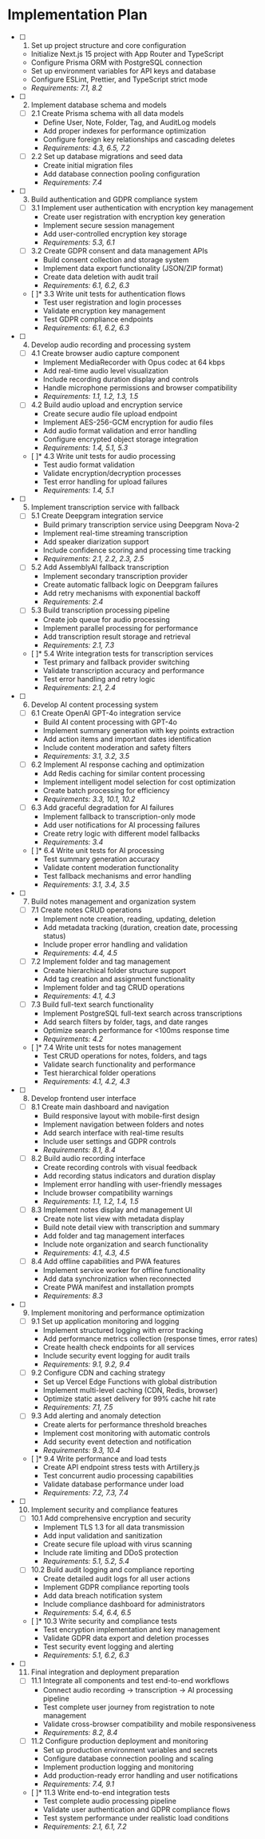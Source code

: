 # Implementation Plan

- [ ] 1. Set up project structure and core configuration
  - Initialize Next.js 15 project with App Router and TypeScript
  - Configure Prisma ORM with PostgreSQL connection
  - Set up environment variables for API keys and database
  - Configure ESLint, Prettier, and TypeScript strict mode
  - _Requirements: 7.1, 8.2_

- [ ] 2. Implement database schema and models
  - [ ] 2.1 Create Prisma schema with all data models
    - Define User, Note, Folder, Tag, and AuditLog models
    - Add proper indexes for performance optimization
    - Configure foreign key relationships and cascading deletes
    - _Requirements: 4.3, 6.5, 7.2_
  - [ ] 2.2 Set up database migrations and seed data
    - Create initial migration files
    - Add database connection pooling configuration
    - _Requirements: 7.4_

- [ ] 3. Build authentication and GDPR compliance system
  - [ ] 3.1 Implement user authentication with encryption key management
    - Create user registration with encryption key generation
    - Implement secure session management
    - Add user-controlled encryption key storage
    - _Requirements: 5.3, 6.1_
  - [ ] 3.2 Create GDPR consent and data management APIs
    - Build consent collection and storage system
    - Implement data export functionality (JSON/ZIP format)
    - Create data deletion with audit trail
    - _Requirements: 6.1, 6.2, 6.3_
  - [ ]\* 3.3 Write unit tests for authentication flows
    - Test user registration and login processes
    - Validate encryption key management
    - Test GDPR compliance endpoints
    - _Requirements: 6.1, 6.2, 6.3_

- [ ] 4. Develop audio recording and processing system
  - [ ] 4.1 Create browser audio capture component
    - Implement MediaRecorder with Opus codec at 64 kbps
    - Add real-time audio level visualization
    - Include recording duration display and controls
    - Handle microphone permissions and browser compatibility
    - _Requirements: 1.1, 1.2, 1.3, 1.5_
  - [ ] 4.2 Build audio upload and encryption service
    - Create secure audio file upload endpoint
    - Implement AES-256-GCM encryption for audio files
    - Add audio format validation and error handling
    - Configure encrypted object storage integration
    - _Requirements: 1.4, 5.1, 5.3_
  - [ ]\* 4.3 Write unit tests for audio processing
    - Test audio format validation
    - Validate encryption/decryption processes
    - Test error handling for upload failures
    - _Requirements: 1.4, 5.1_

- [ ] 5. Implement transcription service with fallback
  - [ ] 5.1 Create Deepgram integration service
    - Build primary transcription service using Deepgram Nova-2
    - Implement real-time streaming transcription
    - Add speaker diarization support
    - Include confidence scoring and processing time tracking
    - _Requirements: 2.1, 2.2, 2.3, 2.5_
  - [ ] 5.2 Add AssemblyAI fallback transcription
    - Implement secondary transcription provider
    - Create automatic fallback logic on Deepgram failures
    - Add retry mechanisms with exponential backoff
    - _Requirements: 2.4_
  - [ ] 5.3 Build transcription processing pipeline
    - Create job queue for audio processing
    - Implement parallel processing for performance
    - Add transcription result storage and retrieval
    - _Requirements: 2.1, 7.3_
  - [ ]\* 5.4 Write integration tests for transcription services
    - Test primary and fallback provider switching
    - Validate transcription accuracy and performance
    - Test error handling and retry logic
    - _Requirements: 2.1, 2.4_

- [ ] 6. Develop AI content processing system
  - [ ] 6.1 Create OpenAI GPT-4o integration service
    - Build AI content processing with GPT-4o
    - Implement summary generation with key points extraction
    - Add action items and important dates identification
    - Include content moderation and safety filters
    - _Requirements: 3.1, 3.2, 3.5_
  - [ ] 6.2 Implement AI response caching and optimization
    - Add Redis caching for similar content processing
    - Implement intelligent model selection for cost optimization
    - Create batch processing for efficiency
    - _Requirements: 3.3, 10.1, 10.2_
  - [ ] 6.3 Add graceful degradation for AI failures
    - Implement fallback to transcription-only mode
    - Add user notifications for AI processing failures
    - Create retry logic with different model fallbacks
    - _Requirements: 3.4_
  - [ ]\* 6.4 Write unit tests for AI processing
    - Test summary generation accuracy
    - Validate content moderation functionality
    - Test fallback mechanisms and error handling
    - _Requirements: 3.1, 3.4, 3.5_

- [ ] 7. Build notes management and organization system
  - [ ] 7.1 Create notes CRUD operations
    - Implement note creation, reading, updating, deletion
    - Add metadata tracking (duration, creation date, processing status)
    - Include proper error handling and validation
    - _Requirements: 4.4, 4.5_
  - [ ] 7.2 Implement folder and tag management
    - Create hierarchical folder structure support
    - Add tag creation and assignment functionality
    - Implement folder and tag CRUD operations
    - _Requirements: 4.1, 4.3_
  - [ ] 7.3 Build full-text search functionality
    - Implement PostgreSQL full-text search across transcriptions
    - Add search filters by folder, tags, and date ranges
    - Optimize search performance for <100ms response time
    - _Requirements: 4.2_
  - [ ]\* 7.4 Write unit tests for notes management
    - Test CRUD operations for notes, folders, and tags
    - Validate search functionality and performance
    - Test hierarchical folder operations
    - _Requirements: 4.1, 4.2, 4.3_

- [ ] 8. Develop frontend user interface
  - [ ] 8.1 Create main dashboard and navigation
    - Build responsive layout with mobile-first design
    - Implement navigation between folders and notes
    - Add search interface with real-time results
    - Include user settings and GDPR controls
    - _Requirements: 8.1, 8.4_
  - [ ] 8.2 Build audio recording interface
    - Create recording controls with visual feedback
    - Add recording status indicators and duration display
    - Implement error handling with user-friendly messages
    - Include browser compatibility warnings
    - _Requirements: 1.1, 1.2, 1.4, 1.5_
  - [ ] 8.3 Implement notes display and management UI
    - Create note list view with metadata display
    - Build note detail view with transcription and summary
    - Add folder and tag management interfaces
    - Include note organization and search functionality
    - _Requirements: 4.1, 4.3, 4.5_
  - [ ] 8.4 Add offline capabilities and PWA features
    - Implement service worker for offline functionality
    - Add data synchronization when reconnected
    - Create PWA manifest and installation prompts
    - _Requirements: 8.3_

- [ ] 9. Implement monitoring and performance optimization
  - [ ] 9.1 Set up application monitoring and logging
    - Implement structured logging with error tracking
    - Add performance metrics collection (response times, error rates)
    - Create health check endpoints for all services
    - Include security event logging for audit trails
    - _Requirements: 9.1, 9.2, 9.4_
  - [ ] 9.2 Configure CDN and caching strategy
    - Set up Vercel Edge Functions with global distribution
    - Implement multi-level caching (CDN, Redis, browser)
    - Optimize static asset delivery for 99% cache hit rate
    - _Requirements: 7.1, 7.5_
  - [ ] 9.3 Add alerting and anomaly detection
    - Create alerts for performance threshold breaches
    - Implement cost monitoring with automatic controls
    - Add security event detection and notification
    - _Requirements: 9.3, 10.4_
  - [ ]\* 9.4 Write performance and load tests
    - Create API endpoint stress tests with Artillery.js
    - Test concurrent audio processing capabilities
    - Validate database performance under load
    - _Requirements: 7.2, 7.3, 7.4_

- [ ] 10. Implement security and compliance features
  - [ ] 10.1 Add comprehensive encryption and security
    - Implement TLS 1.3 for all data transmission
    - Add input validation and sanitization
    - Create secure file upload with virus scanning
    - Include rate limiting and DDoS protection
    - _Requirements: 5.1, 5.2, 5.4_
  - [ ] 10.2 Build audit logging and compliance reporting
    - Create detailed audit logs for all user actions
    - Implement GDPR compliance reporting tools
    - Add data breach notification system
    - Include compliance dashboard for administrators
    - _Requirements: 5.4, 6.4, 6.5_
  - [ ]\* 10.3 Write security and compliance tests
    - Test encryption implementation and key management
    - Validate GDPR data export and deletion processes
    - Test security event logging and alerting
    - _Requirements: 5.1, 6.2, 6.3_

- [ ] 11. Final integration and deployment preparation
  - [ ] 11.1 Integrate all components and test end-to-end workflows
    - Connect audio recording → transcription → AI processing pipeline
    - Test complete user journey from registration to note management
    - Validate cross-browser compatibility and mobile responsiveness
    - _Requirements: 8.2, 8.4_
  - [ ] 11.2 Configure production deployment and monitoring
    - Set up production environment variables and secrets
    - Configure database connection pooling and scaling
    - Implement production logging and monitoring
    - Add production-ready error handling and user notifications
    - _Requirements: 7.4, 9.1_
  - [ ]\* 11.3 Write end-to-end integration tests
    - Test complete audio processing pipeline
    - Validate user authentication and GDPR compliance flows
    - Test system performance under realistic load conditions
    - _Requirements: 2.1, 6.1, 7.2_
